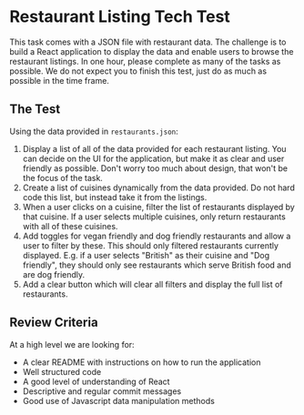 # Restaurant Listing Tech Test

This task comes with a JSON file with restaurant data. The challenge is to build a React application to display the data and enable users to browse the restaurant listings. In one hour, please complete as many of the tasks as possible. We do not expect you to finish this test, just do as much as possible in the time frame.

## The Test

Using the data provided in `restaurants.json`:

1. Display a list of all of the data provided for each restaurant listing. You can decide on the UI for the application, but make it as clear and user friendly as possible. Don't worry too much about design, that won't be the focus of the task.
2. Create a list of cuisines dynamically from the data provided. Do not hard code this list, but instead take it from the listings.
3. When a user clicks on a cuisine, filter the list of restaurants displayed by that cuisine. If a user selects multiple cuisines, only return restaurants with all of these cuisines.
4. Add toggles for vegan friendly and dog friendly restaurants and allow a user to filter by these. This should only filtered restaurants currently displayed. E.g. if a user selects "British" as their cuisine and "Dog friendly", they should only see restaurants which serve British food and are dog friendly.
5. Add a clear button which will clear all filters and display the full list of restaurants.

## Review Criteria

At a high level we are looking for:

- A clear README with instructions on how to run the application
- Well structured code
- A good level of understanding of React
- Descriptive and regular commit messages
- Good use of Javascript data manipulation methods

